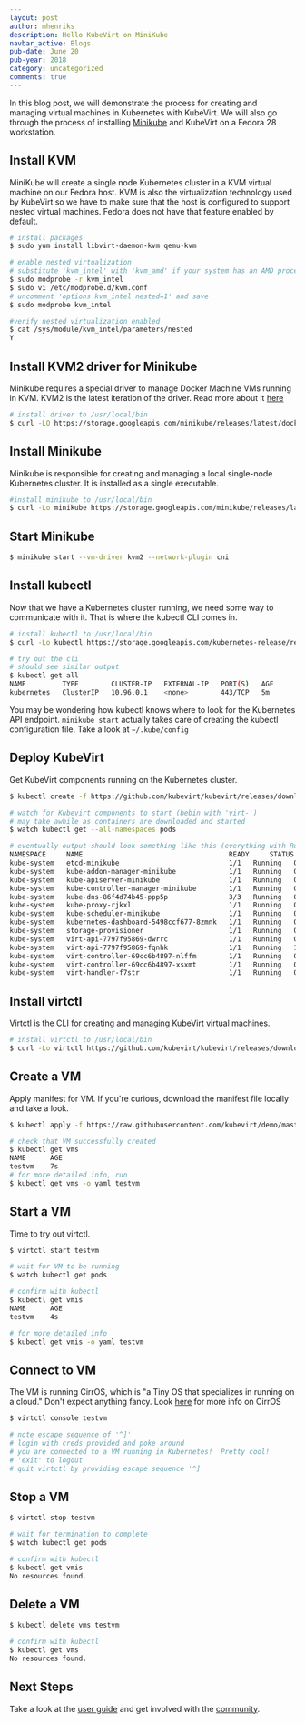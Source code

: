 ```yaml
---
layout: post
author: mhenriks
description: Hello KubeVirt on MiniKube
navbar_active: Blogs
pub-date: June 20
pub-year: 2018
category: uncategorized
comments: true
---
```


In this blog post, we will demonstrate the process for creating and managing virtual machines in Kubernetes with KubeVirt.  We will also go through the process of installing [Minikube](https://kubernetes.io/docs/setup/minikube/) and KubeVirt on a Fedora 28 workstation.

<!-- more -->
## Install KVM

MiniKube will create a single node Kubernetes cluster in a KVM virtual machine on our Fedora host.  KVM is also the virtualization technology used by KubeVirt so we have to make sure that the host is configured to support nested virtual machines.  Fedora does not have that feature enabled by default.

```bash
# install packages
$ sudo yum install libvirt-daemon-kvm qemu-kvm

# enable nested virtualization
# substitute 'kvm_intel' with 'kvm_amd' if your system has an AMD processor
$ sudo modprobe -r kvm_intel
$ sudo vi /etc/modprobe.d/kvm.conf
# uncomment 'options kvm_intel nested=1' and save
$ sudo modprobe kvm_intel

#verify nested virtualization enabled
$ cat /sys/module/kvm_intel/parameters/nested
Y
```

## Install KVM2 driver for Minikube

Minikube requires a special driver to manage Docker Machine VMs running in KVM.  KVM2 is the latest iteration of the driver.  Read more about it [here](https://github.com/kubernetes/minikube/blob/master/docs/drivers.md#kvm2-driver)

```bash
# install driver to /usr/local/bin
$ curl -LO https://storage.googleapis.com/minikube/releases/latest/docker-machine-driver-kvm2 && chmod +x docker-machine-driver-kvm2 && sudo mv docker-machine-driver-kvm2 /usr/local/bin/
```

## Install Minikube

Minikube is responsible for creating and managing a local single-node Kubernetes cluster.  It is installed as a single executable.

```bash
#install minikube to /usr/local/bin
$ curl -Lo minikube https://storage.googleapis.com/minikube/releases/latest/minikube-linux-amd64 && chmod +x minikube && sudo mv minikube /usr/local/bin/
```

## Start Minikube

```bash
$ minikube start --vm-driver kvm2 --network-plugin cni
```

## Install kubectl

Now that we have a Kubernetes cluster running, we need some way to communicate with it.  That is where the kubectl CLI comes in.

```bash
# install kubectl to /usr/local/bin
$ curl -Lo kubectl https://storage.googleapis.com/kubernetes-release/release/{{ site.kubernetes_version }}/bin/linux/amd64/kubectl && chmod +x kubectl && sudo mv kubectl /usr/local/bin/

# try out the cli
# should see similar output
$ kubectl get all
NAME         TYPE        CLUSTER-IP   EXTERNAL-IP   PORT(S)   AGE
kubernetes   ClusterIP   10.96.0.1    <none>        443/TCP   5m
```

You may be wondering how kubectl knows where to look for the Kubernetes API endpoint.  `minikube start` actually takes care of creating the kubectl configuration file.  Take a look at `~/.kube/config`

## Deploy KubeVirt

Get KubeVirt components running on the Kubernetes cluster.

```bash
$ kubectl create -f https://github.com/kubevirt/kubevirt/releases/download/{{ site.kubevirt_version }}/kubevirt.yaml

# watch for Kubevirt components to start (bebin with 'virt-')
# may take awhile as containers are downloaded and started
$ watch kubectl get --all-namespaces pods

# eventually output should look something like this (everything with Running status)
NAMESPACE     NAME                                    READY     STATUS    RESTARTS   AGE
kube-system   etcd-minikube                           1/1	Running   0          16m
kube-system   kube-addon-manager-minikube             1/1	Running   0          15m
kube-system   kube-apiserver-minikube                 1/1	Running   0          15m
kube-system   kube-controller-manager-minikube        1/1	Running   0          16m
kube-system   kube-dns-86f4d74b45-ppp5p               3/3	Running   0          16m
kube-system   kube-proxy-rjkxl                        1/1	Running   0          16m
kube-system   kube-scheduler-minikube                 1/1	Running   0          16m
kube-system   kubernetes-dashboard-5498ccf677-8zmnk   1/1	Running   0          16m
kube-system   storage-provisioner                     1/1	Running   0          16m
kube-system   virt-api-7797f95869-dwrrc               1/1	Running   0          2m
kube-system   virt-api-7797f95869-fqnhk               1/1	Running   1          2m
kube-system   virt-controller-69cc6b4897-nlffm        1/1	Running   0          2m
kube-system   virt-controller-69cc6b4897-xsxmt        1/1	Running   0          2m
kube-system   virt-handler-f7str                      1/1	Running   0          2m
```

## Install virtctl

Virtctl is the CLI for creating and managing KubeVirt virtual machines.

```bash
# install virtctl to /usr/local/bin
$ curl -Lo virtctl https://github.com/kubevirt/kubevirt/releases/download/{{ site.kubevirt_version }}/virtctl-{{ site.kubevirt_version }}-linux-amd64 && chmod +x virtctl && sudo mv virtctl /usr/local/bin
```

## Create a VM

Apply manifest for VM.  If you're curious, download the manifest file locally and take a look.

```bash
$ kubectl apply -f https://raw.githubusercontent.com/kubevirt/demo/master/manifests/vm.yaml

# check that VM successfully created
$ kubectl get vms 
NAME      AGE
testvm    7s
# for more detailed info, run
$ kubectl get vms -o yaml testvm
```

## Start a VM

Time to try out virtctl.

```bash
$ virtctl start testvm

# wait for VM to be running
$ watch kubectl get pods

# confirm with kubectl
$ kubectl get vmis
NAME      AGE
testvm    4s

# for more detailed info
$ kubectl get vmis -o yaml testvm
```
## Connect to VM

The VM is running CirrOS, which is "a Tiny OS that specializes in running on a cloud."  Don't expect anything fancy.  Look [here](https://launchpad.net/cirros) for more info on CirrOS

```bash
$ virtctl console testvm

# note escape sequence of '^]'
# login with creds provided and poke around
# you are connected to a VM running in Kubernetes!  Pretty cool!
# 'exit' to logout
# quit virtctl by providing escape sequence '^]
```
## Stop a VM

```bash
$ virtctl stop testvm

# wait for termination to complete
$ watch kubectl get pods

# confirm with kubectl
$ kubectl get vmis
No resources found.
```
## Delete a VM

```bash
$ kubectl delete vms testvm

# confirm with kubectl
$ kubectl get vms
No resources found.
```

## Next Steps

Take a look at the [user guide](https://kubevirt.io/user-guide/#/) and get involved with the [community](http://kubevirt.io/community/).
